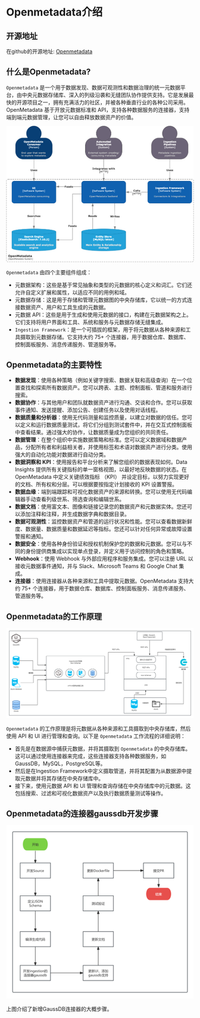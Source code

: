 # Openmetadata介绍

## 开源地址

在github的开源地址: [Openmetadata](https://github.com/open-metadata/OpenMetadata.git)

## 什么是Openmetadata?

`Openmetadata` 是一个用于数据发现、数据可观测性和数据治理的统一元数据平台，由中央元数据存储库、深入的列级沿袭和无缝团队协作提供支持。它是发展最快的开源项目之一，拥有充满活力的社区，并被各种垂直行业的各种公司采用。OpenMetadata 基于开放元数据标准和 API，支持各种数据服务的连接器，支持端到端元数据管理，让您可以自由释放数据资产的价值。

![整体架构图](../assets/2-1.png)

`Openmetadata` 由四个主要组件组成：

- 元数据架构：这些是基于常见抽象和类型的元数据的核心定义和词汇。它们还允许自定义扩展和属性，以适应不同的用例和域。
- 元数据存储：这是用于存储和管理元数据图的中央存储库，它以统一的方式连接数据资产、用户和工具生成的元数据。
- 元数据 API：这些是用于生成和使用元数据的接口，构建在元数据架构之上。它们支持将用户界面和工具、系统和服务与元数据存储无缝集成。
- `Ingestion Framework`：是一个可插拔的框架，用于将元数据从各种来源和工具摄取到元数据存储。它支持大约 75+ 个连接器，用于数据仓库、数据库、控制面板服务、消息传递服务、管道服务等。

## Openmetadata的主要特性

- **数据发现**：使用各种策略（例如关键字搜索、数据关联和高级查询）在一个位置查找和探索所有数据资产。您可以跨表、主题、控制面板、管道和服务进行搜索。
- **数据协作**：与其他用户和团队就数据资产进行沟通、交谈和合作。您可以获取事件通知、发送提醒、添加公告、创建任务以及使用对话线程。
- **数据质量和分析器**：使用无代码测量和监控质量，以建立对数据的信任。您可以定义和运行数据质量测试，将它们分组到测试套件中，并在交互式控制面板中查看结果。通过强大的协作，让数据质量成为您组织的共同责任。
- **数据管理**：在整个组织中实施数据策略和标准。您可以定义数据域和数据产品，分配所有者和利益相关者，并使用标签和术语对数据资产进行分类。使用强大的自动化功能对数据进行自动分类。
- **数据洞察和 KPI**：使用报告和平台分析来了解您组织的数据表现如何。Data Insights 提供所有关键指标的单一窗格视图，以最好地反映数据的状态。在 OpenMetadata 中定义关键绩效指标 （KPI） 并设定目标，以努力实现更好的文档、所有权和分层。可以根据要按指定计划接收的 KPI 设置警报。
- **数据血缘**：端到端跟踪和可视化数据资产的来源和转换。您可以使用无代码编辑器手动查看列级世系、筛选查询和编辑世系。
- **数据文档**：使用富文本、图像和链接记录您的数据资产和元数据实体。您还可以添加注释和注释，并生成数据字典和数据目录。
- **数据可观测性**：监控数据资产和管道的运行状况和性能。您可以查看数据新鲜度、数据量、数据质量和数据延迟等指标。您还可以针对任何异常或故障设置警报和通知。
- **数据安全**：使用各种身份验证和授权机制保护您的数据和元数据。您可以与不同的身份提供商集成以实现单点登录，并定义用于访问控制的角色和策略。
- **Webhook**：使用 Webhook 与外部应用程序和服务集成。您可以注册 URL 以接收元数据事件通知，并与 Slack、Microsoft Teams 和 Google Chat 集成。
- **连接器**：使用连接器从各种来源和工具中提取元数据。OpenMetadata 支持大约 75+ 个连接器，用于数据仓库、数据库、控制面板服务、消息传递服务、管道服务等。

## Openmetadata的工作原理


![工作原理](../assets/2-2.png)

`Openmetadata` 的工作原理是将元数据从各种来源和工具摄取到中央存储库，然后使用 API 和 UI 进行管理和查询。以下是 `Openmetadata` 工作流程的详细说明：

- 首先是在数据源中捕获元数据，并将其摄取到 `Openmetadata` 的中央存储库。这可以通过使用连接器来完成，这些连接器支持各种数据服务，如GaussDB，MySQL，PostgreSQL等。
- 然后是在Ingestion Framework中定义摄取管道，并将其配置为从数据源中提取元数据并将其存储在中央存储库中。
- 接下来，使用元数据 API 和 UI 管理和查询存储在中央存储库中的元数据。这包括搜索、过滤和可视化数据资产以及执行数据质量测试等操作。

## Openmetadata的连接器gaussdb开发步骤

![连接器](../assets/2-3.png)

上图介绍了新增GaussDB连接器的大概步骤。
